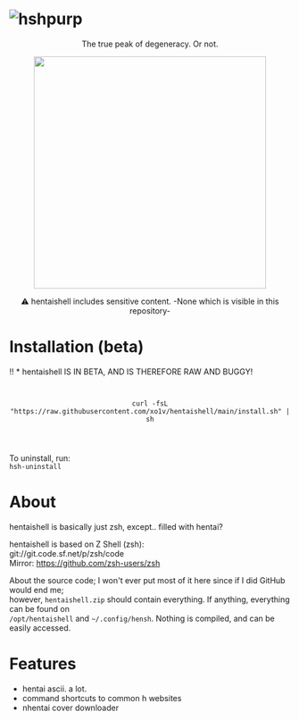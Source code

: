 # ![hshpurp](https://github.com/user-attachments/assets/7bf4b786-039a-4e35-a2f1-860f14d9932f)
<p align="center">The true peak of degeneracy. Or not.</p>
<p align="center">
<img src="https://github.com/user-attachments/assets/e7bdd9eb-9980-4a35-afe0-14cc951347db" width="416">
</p>
<p align="center">⚠️ hentaishell includes sensitive content. -None which is visible in this repository-</p>

# Installation (beta)
!! * hentaishell IS IN BETA, AND IS THEREFORE RAW AND BUGGY!
<pre>
  <code>
<p align="center">curl -fsL "https://raw.githubusercontent.com/xo1v/hentaishell/main/install.sh" | sh</p>
      </code>
</pre>
To uninstall, run: \
```hsh-uninstall```

# About
hentaishell is basically just zsh, except.. filled with hentai?

hentaishell is based on Z Shell (zsh): \
git://git.code.sf.net/p/zsh/code \
Mirror: https://github.com/zsh-users/zsh

About the source code; I won't ever put most of it here since if I did GitHub would end me; \
however, ```hentaishell.zip``` should contain everything. If anything, everything can be found on \
```/opt/hentaishell``` and ```~/.config/hensh```. Nothing is compiled, and can be easily accessed.

# Features
- hentai ascii. a lot.
- command shortcuts to common h websites
- nhentai cover downloader

